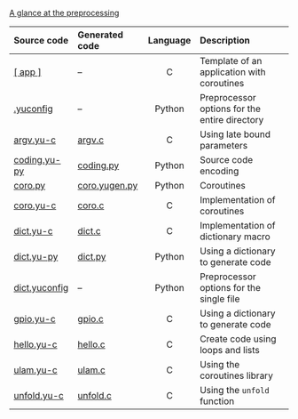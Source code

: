 [A glance at the preprocessing](../doc/glance.md)

Source code                    | Generated code                 | Language | Description
:---                           | :---                           | :---:    | :---
[[ app ]](app/)                | –                              | C        | Template of an application with coroutines
[.yuconfig](.yuconfig)         | –                              | Python   | Preprocessor options for the entire directory
[argv.yu-c](argv.yu-c)         | [argv.c](argv.c)               | C        | Using late bound parameters
[coding.yu-py](coding.yu-py)   | [coding.py](coding.py)         | Python   | Source code encoding
[coro.py](coro.py)             | [coro.yugen.py](coro.yugen.py) | Python   | Coroutines
[coro.yu-c](coro.yu-c)         | [coro.c](coro.c)               | C        | Implementation of coroutines
[dict.yu-c](dict.yu-c)         | [dict.c](dict.c)               | C        | Implementation of dictionary macro
[dict.yu-py](dict.yu-py)       | [dict.py](dict.py)             | Python   | Using a dictionary to generate code
[dict.yuconfig](dict.yuconfig) | –                              | Python   | Preprocessor options for the single file
[gpio.yu-c](gpio.yu-c)         | [gpio.c](gpio.c)               | C        | Using a dictionary to generate code
[hello.yu-c](hello.yu-c)       | [hello.c](hello.c)             | C        | Create code using loops and lists
[ulam.yu-c](ulam.yu-c)         | [ulam.c](ulam.c)               | C        | Using the coroutines library
[unfold.yu-c](unfold.yu-c)     | [unfold.c](unfold.c)           | C        | Using the `unfold` function
